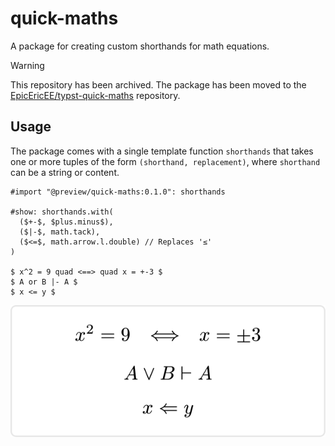 # quick-maths
A package for creating custom shorthands for math equations.

> [!WARNING]
> This repository has been archived. The package has been moved to the [EpicEricEE/typst-quick-maths](https://github.com/EpicEricEE/typst-quick-maths) repository.

## Usage
The package comes with a single template function `shorthands` that takes one or more tuples of the form `(shorthand, replacement)`, where `shorthand` can be a string or content.

```typ
#import "@preview/quick-maths:0.1.0": shorthands

#show: shorthands.with(
  ($+-$, $plus.minus$),
  ($|-$, math.tack),
  ($<=$, math.arrow.l.double) // Replaces '≤'
)

$ x^2 = 9 quad <==> quad x = +-3 $
$ A or B |- A $
$ x <= y $
```

![Result of example code.](./assets/example.svg)
